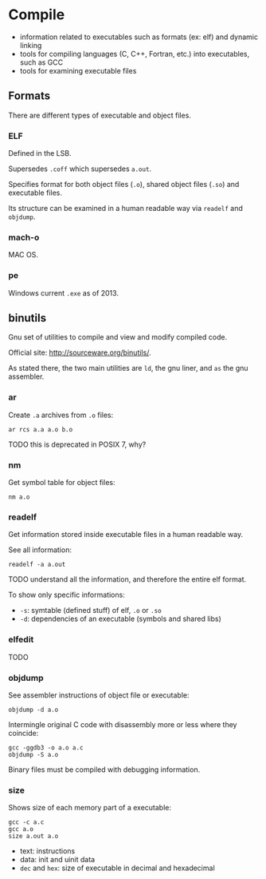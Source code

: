 # Compile

- information related to executables such as formats (ex: elf) and dynamic linking
- tools for compiling languages (C, C++, Fortran, etc.) into executables, such as GCC
- tools for examining executable files

## Formats

There are different types of executable and object files.

### ELF

Defined in the LSB.

Supersedes `.coff` which supersedes `a.out`.

Specifies format for both object files (`.o`), shared object files (`.so`) and executable files.

Its structure can be examined in a human readable way via `readelf` and `objdump`.

### mach-o

MAC OS.

### pe

Windows current `.exe` as of 2013.

## binutils

Gnu set of utilities to compile and view and modify compiled code.

Official site: <http://sourceware.org/binutils/>.

As stated there, the two main utilities are `ld`, the gnu liner, and `as` the gnu assembler.

### ar

Create `.a` archives from `.o` files:

    ar rcs a.a a.o b.o

TODO this is deprecated in POSIX 7, why?

### nm

Get symbol table for object files:

    nm a.o

### readelf

Get information stored inside executable files in a human readable way.

See all information:

    readelf -a a.out

TODO understand all the information, and therefore the entire elf format.

To show only specific informations:

- `-s`: symtable (defined stuff) of elf, `.o` or `.so`
- `-d`: dependencies of an executable (symbols and shared libs)

### elfedit

TODO

### objdump

See assembler instructions of object file or executable:

    objdump -d a.o

Intermingle original C code with disassembly more or less where they coincide:

    gcc -ggdb3 -o a.o a.c
    objdump -S a.o

Binary files must be compiled with debugging information.

### size

Shows size of each memory part of a executable:

    gcc -c a.c
    gcc a.o
    size a.out a.o

- text:            instructions
- data:            init and uinit data
- `dec` and `hex`: size of executable in decimal and hexadecimal
